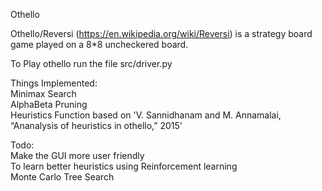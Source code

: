 Othello

Othello/Reversi (https://en.wikipedia.org/wiki/Reversi) is a strategy board game played on a 8*8 uncheckered board.  

To Play othello run the file src/driver.py  

Things Implemented:  
Minimax Search  
AlphaBeta Pruning  
Heuristics Function based on 'V. Sannidhanam and M. Annamalai, “Ananalysis of heuristics in othello,” 2015'  

Todo:  
Make the GUI more user friendly  
To learn better heuristics using Reinforcement learning  
Monte Carlo Tree Search  
